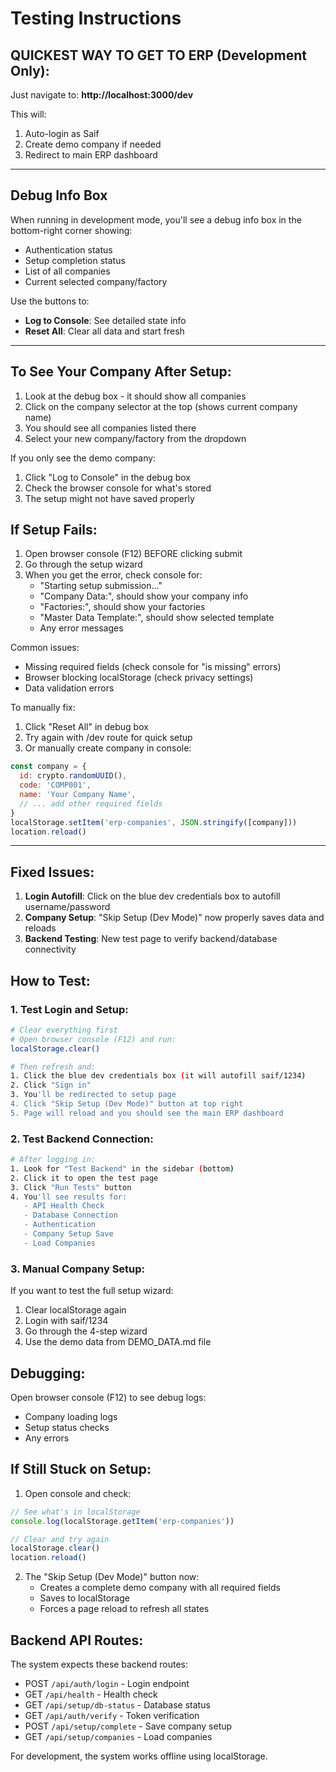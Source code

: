 # Testing Instructions

## QUICKEST WAY TO GET TO ERP (Development Only):

Just navigate to: **http://localhost:3000/dev**

This will:
1. Auto-login as Saif
2. Create demo company if needed
3. Redirect to main ERP dashboard

---

## Debug Info Box

When running in development mode, you'll see a debug info box in the bottom-right corner showing:
- Authentication status
- Setup completion status
- List of all companies
- Current selected company/factory

Use the buttons to:
- **Log to Console**: See detailed state info
- **Reset All**: Clear all data and start fresh

---

## To See Your Company After Setup:

1. Look at the debug box - it should show all companies
2. Click on the company selector at the top (shows current company name)
3. You should see all companies listed there
4. Select your new company/factory from the dropdown

If you only see the demo company:
1. Click "Log to Console" in the debug box
2. Check the browser console for what's stored
3. The setup might not have saved properly

## If Setup Fails:

1. Open browser console (F12) BEFORE clicking submit
2. Go through the setup wizard
3. When you get the error, check console for:
   - "Starting setup submission..."
   - "Company Data:", should show your company info
   - "Factories:", should show your factories
   - "Master Data Template:", should show selected template
   - Any error messages

Common issues:
- Missing required fields (check console for "is missing" errors)
- Browser blocking localStorage (check privacy settings)
- Data validation errors

To manually fix:
1. Click "Reset All" in debug box
2. Try again with /dev route for quick setup
3. Or manually create company in console:
```javascript
const company = {
  id: crypto.randomUUID(),
  code: 'COMP001',
  name: 'Your Company Name',
  // ... add other required fields
}
localStorage.setItem('erp-companies', JSON.stringify([company]))
location.reload()
```

---

## Fixed Issues:

1. **Login Autofill**: Click on the blue dev credentials box to autofill username/password
2. **Company Setup**: "Skip Setup (Dev Mode)" now properly saves data and reloads
3. **Backend Testing**: New test page to verify backend/database connectivity

## How to Test:

### 1. Test Login and Setup:
```bash
# Clear everything first
# Open browser console (F12) and run:
localStorage.clear()

# Then refresh and:
1. Click the blue dev credentials box (it will autofill saif/1234)
2. Click "Sign in"
3. You'll be redirected to setup page
4. Click "Skip Setup (Dev Mode)" button at top right
5. Page will reload and you should see the main ERP dashboard
```

### 2. Test Backend Connection:
```bash
# After logging in:
1. Look for "Test Backend" in the sidebar (bottom)
2. Click it to open the test page
3. Click "Run Tests" button
4. You'll see results for:
   - API Health Check
   - Database Connection
   - Authentication
   - Company Setup Save
   - Load Companies
```

### 3. Manual Company Setup:
If you want to test the full setup wizard:
1. Clear localStorage again
2. Login with saif/1234
3. Go through the 4-step wizard
4. Use the demo data from DEMO_DATA.md file

## Debugging:

Open browser console (F12) to see debug logs:
- Company loading logs
- Setup status checks
- Any errors

## If Still Stuck on Setup:

1. Open console and check:
```javascript
// See what's in localStorage
console.log(localStorage.getItem('erp-companies'))

// Clear and try again
localStorage.clear()
location.reload()
```

2. The "Skip Setup (Dev Mode)" button now:
   - Creates a complete demo company with all required fields
   - Saves to localStorage
   - Forces a page reload to refresh all states

## Backend API Routes:

The system expects these backend routes:
- POST `/api/auth/login` - Login endpoint
- GET `/api/health` - Health check
- GET `/api/setup/db-status` - Database status
- GET `/api/auth/verify` - Token verification
- POST `/api/setup/complete` - Save company setup
- GET `/api/setup/companies` - Load companies

For development, the system works offline using localStorage.